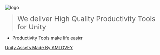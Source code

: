 ![logo](https://www.amlovey.com/uas/assets/assets.png)

> <span style='font-size:1.6em;margin-bottom:10px'> We deliver High Quality Productivity Tools for Unity</a>

- Productivity Tools make life easier

[Unity Assets Made By AMLOVEY](#unity-assets)
